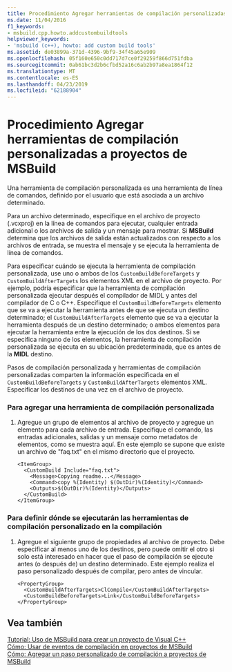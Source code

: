 ```yaml
---
title: Procedimiento Agregar herramientas de compilación personalizadas a proyectos de MSBuild
ms.date: 11/04/2016
f1_keywords:
- msbuild.cpp.howto.addcustombuildtools
helpviewer_keywords:
- 'msbuild (c++), howto: add custom build tools'
ms.assetid: de03899a-371d-4396-9bf9-34f45a65e909
ms.openlocfilehash: 05f160e650c0dd717d7ce0f29259f866d751fdba
ms.sourcegitcommit: 0ab61bc3d2b6cfbd52a16c6ab2b97a8ea1864f12
ms.translationtype: MT
ms.contentlocale: es-ES
ms.lasthandoff: 04/23/2019
ms.locfileid: "62188904"
---
```

# <a name="how-to-add-custom-build-tools-to-msbuild-projects"></a>Procedimiento Agregar herramientas de compilación personalizadas a proyectos de MSBuild

Una herramienta de compilación personalizada es una herramienta de línea de comandos, definido por el usuario que está asociada a un archivo determinado.

Para un archivo determinado, especifique en el archivo de proyecto (.vcxproj) en la línea de comandos para ejecutar, cualquier entrada adicional o los archivos de salida y un mensaje para mostrar. Si **MSBuild** determina que los archivos de salida están actualizados con respecto a los archivos de entrada, se muestra el mensaje y se ejecuta la herramienta de línea de comandos.

Para especificar cuándo se ejecuta la herramienta de compilación personalizada, use uno o ambos de los `CustomBuildBeforeTargets` y `CustomBuildAfterTargets` los elementos XML en el archivo de proyecto. Por ejemplo, podría especificar que la herramienta de compilación personalizada ejecutar después el compilador de MIDL y antes del compilador de C o C++. Especifique el `CustomBuildBeforeTargets` elemento que se va a ejecutar la herramienta antes de que se ejecuta un destino determinado; el `CustomBuildAfterTargets` elemento que se va a ejecutar la herramienta después de un destino determinado; o ambos elementos para ejecutar la herramienta entre la ejecución de los dos destinos. Si se especifica ninguno de los elementos, la herramienta de compilación personalizada se ejecuta en su ubicación predeterminada, que es antes de la **MIDL** destino.

Pasos de compilación personalizada y herramientas de compilación personalizadas comparten la información especificada en el `CustomBuildBeforeTargets` y `CustomBuildAfterTargets` elementos XML. Especificar los destinos de una vez en el archivo de proyecto.

### <a name="to-add-a-custom-build-tool"></a>Para agregar una herramienta de compilación personalizada

1. Agregue un grupo de elementos al archivo de proyecto y agregue un elemento para cada archivo de entrada. Especifique el comando, las entradas adicionales, salidas y un mensaje como metadatos de elementos, como se muestra aquí. En este ejemplo se supone que existe un archivo de "faq.txt" en el mismo directorio que el proyecto.

    ```
    <ItemGroup>
      <CustomBuild Include="faq.txt">
        <Message>Copying readme...</Message>
        <Command>copy %(Identity) $(OutDir)%(Identity)</Command>
        <Outputs>$(OutDir)%(Identity)</Outputs>
      </CustomBuild>
    </ItemGroup>
    ```

### <a name="to-define-where-in-the-build-the-custom-build-tools-will-execute"></a>Para definir dónde se ejecutarán las herramientas de compilación personalizado en la compilación

1. Agregue el siguiente grupo de propiedades al archivo de proyecto. Debe especificar al menos uno de los destinos, pero puede omitir el otro si solo está interesado en hacer que el paso de compilación se ejecute antes (o después de) un destino determinado. Este ejemplo realiza el paso personalizado después de compilar, pero antes de vincular.

    ```
    <PropertyGroup>
      <CustomBuildAfterTargets>ClCompile</CustomBuildAfterTargets>
      <CustomBuildBeforeTargets>Link</CustomBuildBeforeTargets>
    </PropertyGroup>
    ```

## <a name="see-also"></a>Vea también

[Tutorial: Uso de MSBuild para crear un proyecto de Visual C++](walkthrough-using-msbuild-to-create-a-visual-cpp-project.md)<br/>
[Cómo: Usar de eventos de compilación en proyectos de MSBuild](how-to-use-build-events-in-msbuild-projects.md)<br/>
[Cómo: Agregar un paso personalizado de compilación a proyectos de MSBuild](how-to-add-a-custom-build-step-to-msbuild-projects.md)
